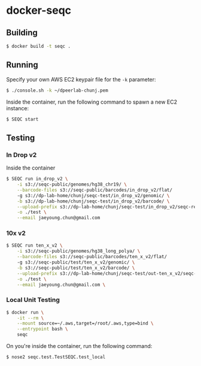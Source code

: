 # docker-seqc

## Building

```bash
$ docker build -t seqc .
```

## Running

Specify your own AWS EC2 keypair file for the `-k` parameter:

```bash
$ ./console.sh -k ~/dpeerlab-chunj.pem
```

Inside the container, run the following command to spawn a new EC2 instance:

```bash
$ SEQC start
```

## Testing

### In Drop v2

Inside the container

```bash
$ SEQC run in_drop_v2 \
    -i s3://seqc-public/genomes/hg38_chr19/ \
    --barcode-files s3://seqc-public/barcodes/in_drop_v2/flat/
    -g s3://dp-lab-home/chunj/seqc-test/in_drop_v2/genomic/ \
    -b s3://dp-lab-home/chunj/seqc-test/in_drop_v2/barcode/ \
    --upload-prefix s3://dp-lab-home/chunj/seqc-test/in_drop_v2/seqc-results/ \
    -o ./test \
    --email jaeyoung.chun@gmail.com
```

### 10x v2

```bash
$ SEQC run ten_x_v2 \
    -i s3://seqc-public/genomes/hg38_long_polya/ \
    --barcode-files s3://seqc-public/barcodes/ten_x_v2/flat/
    -g s3://seqc-public/test/ten_x_v2/genomic/ \
    -b s3://seqc-public/test/ten_x_v2/barcode/ \
    --upload-prefix s3://dp-lab-home/chunj/seqc-test/out-ten_x_v2/seqc-results/ \
    -o ./test \
    --email jaeyoung.chun@gmail.com \
```

### Local Unit Testing

```bash
$ docker run \
    -it --rm \
    --mount source=~/.aws,target=/root/.aws,type=bind \
    --entrypoint bash \
    seqc
```

On you're inside the container, run the following command:

```bash
$ nose2 seqc.test.TestSEQC.test_local
```
